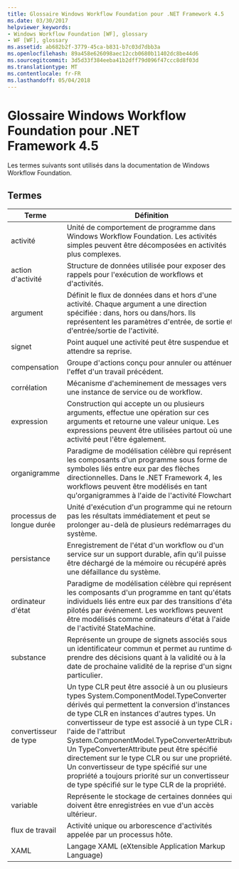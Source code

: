 ```yaml
---
title: Glossaire Windows Workflow Foundation pour .NET Framework 4.5
ms.date: 03/30/2017
helpviewer_keywords:
- Windows Workflow Foundation [WF], glossary
- WF [WF], glossary
ms.assetid: ab682b2f-3779-45ca-b831-b7c03d7dbb3a
ms.openlocfilehash: 89a458e626098aec12ccb0680b11402dc8be44d6
ms.sourcegitcommit: 3d5d33f384eeba41b2dff79d096f47ccc8d8f03d
ms.translationtype: MT
ms.contentlocale: fr-FR
ms.lasthandoff: 05/04/2018
---
```

# <a name="windows-workflow-foundation-glossary-for-net-framework-45"></a>Glossaire Windows Workflow Foundation pour .NET Framework 4.5
Les termes suivants sont utilisés dans la documentation de Windows Workflow Foundation.  
  
## <a name="terms"></a>Termes  
  
|Terme|Définition|  
|----------|----------------|  
|activité|Unité de comportement de programme dans Windows Workflow Foundation. Les activités simples peuvent être décomposées en activités plus complexes.|  
|action d'activité|Structure de données utilisée pour exposer des rappels pour l'exécution de workflows et d'activités.|  
|argument|Définit le flux de données dans et hors d'une activité. Chaque argument a une direction spécifiée : dans, hors ou dans/hors. Ils représentent les paramètres d'entrée, de sortie et d'entrée/sortie de l'activité.|  
|signet|Point auquel une activité peut être suspendue et attendre sa reprise.|  
|compensation|Groupe d'actions conçu pour annuler ou atténuer l'effet d'un travail précédent.|  
|corrélation|Mécanisme d'acheminement de messages vers une instance de service ou de workflow.|  
|expression|Construction qui accepte un ou plusieurs arguments, effectue une opération sur ces arguments et retourne une valeur unique. Les expressions peuvent être utilisées partout où une activité peut l'être également.|  
|organigramme|Paradigme de modélisation célèbre qui représente les composants d'un programme sous forme de symboles liés entre eux par des flèches directionnelles.  Dans le .NET Framework 4, les workflows peuvent être modélisés en tant qu'organigrammes à l'aide de l'activité Flowchart.|  
|processus de longue durée|Unité d'exécution d'un programme qui ne retourne pas les résultats immédiatement et peut se prolonger au-delà de plusieurs redémarrages du système.|  
|persistance|Enregistrement de l'état d'un workflow ou d'un service sur un support durable, afin qu'il puisse être déchargé de la mémoire ou récupéré après une défaillance du système.|  
|ordinateur d'état|Paradigme de modélisation célèbre qui représente les composants d'un programme en tant qu'états individuels liés entre eux par des transitions d'état pilotés par événement.  Les workflows peuvent être modélisés comme ordinateurs d'état à l'aide de l'activité StateMachine.|  
|substance|Représente un groupe de signets associés sous un identificateur commun et permet au runtime de prendre des décisions quant à la validité ou à la date de prochaine validité de la reprise d'un signet particulier.|  
|convertisseur de type|Un type CLR peut être associé à un ou plusieurs types System.ComponentModel.TypeConverter dérivés qui permettent la conversion d'instances de type CLR en instances d'autres types. Un convertisseur de type est associé à un type CLR à l'aide de l'attribut System.ComponentModel.TypeConverterAttribute.  Un TypeConverterAttribute peut être spécifié directement sur le type CLR ou sur une propriété. Un convertisseur de type spécifié sur une propriété a toujours priorité sur un convertisseur de type spécifié sur le type CLR de la propriété.|  
|variable|Représente le stockage de certaines données qui doivent être enregistrées en vue d'un accès ultérieur.|  
|flux de travail|Activité unique ou arborescence d'activités appelée par un processus hôte.|  
|XAML|Langage XAML (eXtensible Application Markup Language)|
